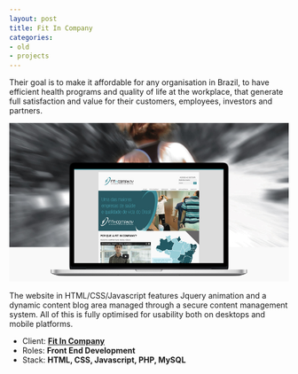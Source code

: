 ```yaml
---
layout: post
title: Fit In Company
categories:
- old
- projects
---
```


Their goal is to make it affordable for any organisation in Brazil, to have efficient health programs and quality of life at the workplace, that generate full satisfaction and value for their customers, employees, investors and partners.

![Fit In Company](/public/img/projects/fitincompany.jpg)

The website in HTML/CSS/Javascript features Jquery animation and a dynamic content blog area managed through a secure content management system. All of this is fully optimised for usability both on desktops and mobile platforms.

- Client: **[Fit In Company](http://www.fitincompany.com.br)**
- Roles: **Front End Development**
- Stack: **HTML, CSS, Javascript, PHP, MySQL**
